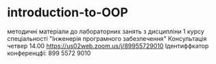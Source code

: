# introduction-to-OOP
методичні матеріали до лабораторних занять з дисципліни 1 курсу спеціальності "Інженерія програмного забезпечення"
 Консультація четвер 14.00 
 https://us02web.zoom.us/j/89955729010
 Ідентиффкатор конференцфї: 899 5572 9010
